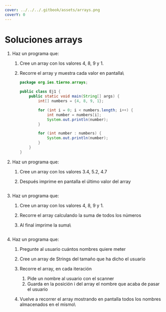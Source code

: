 ```yaml
---
cover: ../../../.gitbook/assets/arrays.png
coverY: 0
---
```


# Soluciones arrays

1. Haz un programa que:
   1. Cree un array con los valores 4, 8, 9 y 1.
   2.  Recorre el array y muestra cada valor en pantalla\


       ```java
       package org.ies.tierno.arrays;

       public class Ej1 {
           public static void main(String[] args) {
               int[] numbers = {4, 8, 9, 1};

               for (int i = 0; i < numbers.length; i++) {
                   int number = numbers[i];
                   System.out.println(number);
               }

               for (int number : numbers) {
                   System.out.println(number);
               }
           }
       } 
       ```
2. Haz un programa que:
   1. Cree un array con los valores 3.4, 5.2, 4.7
   2.  Después imprime en pantalla el último valor del array

       ```java
       ```
3. Haz un programa que:
   1. Cree un array con los valores 4, 8, 9 y 1.
   2. Recorre el array calculando la suma de todos los números
   3.  Al final imprime la suma\


       ```java
       ```
4. Haz un programa que:
   1. Pregunte al usuario cuántos nombres quiere meter
   2. Cree un array de Strings del tamaño que ha dicho el usuario
   3. Recorre el array, en cada iteración
      1. Pide un nombre al usuario con el scanner
      2. Guarda en la posición i del array el nombre que acaba de pasar el usuario
   4.  Vuelve a recorrer el array mostrando en pantalla todos los nombres almacenados en el mismo\


       ```java
       ```
